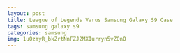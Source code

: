 ```yaml
---
layout: post
title: League of Legends Varus Samsung Galaxy S9 Case
tags: samsung galaxy s9
categories: samsung
img: 1uOzYyR_bkZrtNnFZJ2MXIurryn5vZOnO
---
```

